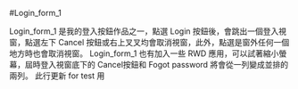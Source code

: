 #Login_form_1

Login_form_1 是我的登入按鈕作品之一，點選 Login 按鈕後，會跳出一個登入視窗，點選左下 Cancel 按鈕或右上叉叉均會取消視窗，此外，點選是窗外任何一個地方時也會取消視窗。
Login_form_1 也有加入一些 RWD 應用，可以試著縮小螢幕，屆時登入視窗底下的 Cancel按鈕和 Fogot password 將會從一列變成並排的兩列。
此行更新 for test 用
